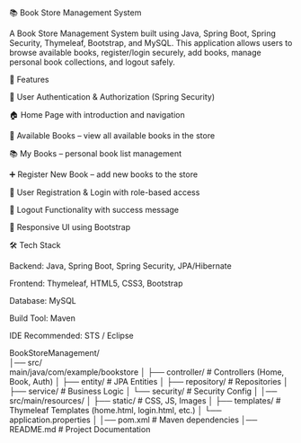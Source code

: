 📚 Book Store Management System

A Book Store Management System built using Java, Spring Boot, Spring Security, Thymeleaf, Bootstrap, and MySQL.
This application allows users to browse available books, register/login securely, add books, manage personal book collections, and logout safely.

🚀 Features

🔐 User Authentication & Authorization (Spring Security)

🏠 Home Page with introduction and navigation

📖 Available Books – view all available books in the store

📚 My Books – personal book list management

➕ Register New Book – add new books to the store

👤 User Registration & Login with role-based access

🚪 Logout Functionality with success message

🎨 Responsive UI using Bootstrap

🛠️ Tech Stack

Backend: Java, Spring Boot, Spring Security, JPA/Hibernate

Frontend: Thymeleaf, HTML5, CSS3, Bootstrap

Database: MySQL

Build Tool: Maven

IDE Recommended: STS / Eclipse


BookStoreManagement/ <br>
│── src/ <br> main/java/com/example/bookstore
│   ├── controller/      # Controllers (Home, Book, Auth)
│   ├── entity/          # JPA Entities
│   ├── repository/      # Repositories
│   ├── service/         # Business Logic
│   └── security/        # Security Config
│
│── src/main/resources/
│   ├── static/          # CSS, JS, Images
│   ├── templates/       # Thymeleaf Templates (home.html, login.html, etc.)
│   └── application.properties
│
│── pom.xml              # Maven dependencies
│── README.md            # Project Documentation
